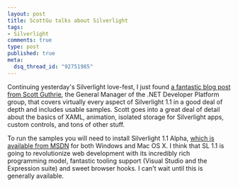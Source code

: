 ```yaml
--- 
layout: post
title: ScottGu talks about Silverlight
tags: 
- Silverlight
comments: true
type: post
published: true
meta: 
  dsq_thread_id: "92751985"
---
```

Continuing yesterday's Silverlight love-fest, I just found <a href="http://weblogs.asp.net/scottgu/archive/2007/06/19/building-silverlight-applications-using-net.aspx">a fantastic blog post from Scott Guthrie</a>, the General Manager of the .NET Developer Platform group, that covers virtually every aspect of Silverlight 1.1 in a good deal of depth and includes usable samples. Scott goes into a great deal of detail about the basics of XAML, animation, isolated storage for Silverlight apps, custom controls, and tons of other stuff.

  To run the samples you will need to install Silverlight 1.1 Alpha, <a href="http://msdn2.microsoft.com/en-us/silverlight/bb419317.aspx">which is available from MSDN</a> for both Windows and Mac OS X. I think that SL 1.1 is going to revolutionize web development with its incredibly rich programming model, fantastic tooling support (Visual Studio and the Expression suite) and sweet browser hooks. I can't wait until this is generally available.
